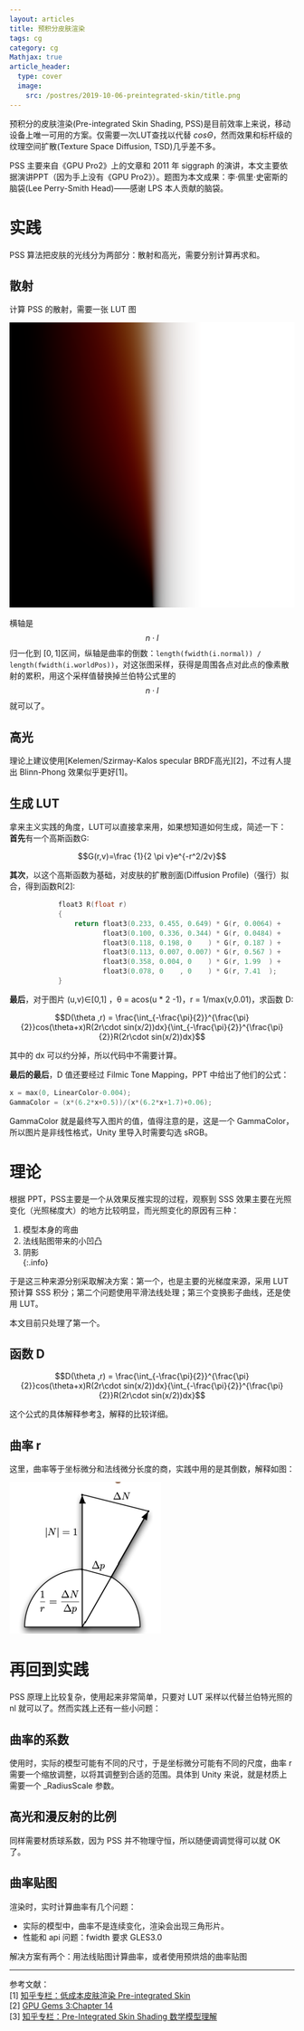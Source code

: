 ```yaml
---
layout: articles
title: 预积分皮肤渲染
tags: cg
category: cg
Mathjax: true
article_header:
  type: cover
  image:
    src: /postres/2019-10-06-preintegrated-skin/title.png
---
```

预积分的皮肤渲染(Pre-integrated Skin Shading, PSS)是目前效率上来说，移动设备上唯一可用的方案。仅需要一次LUT查找以代替 $cos\Theta$，然而效果和标杆级的纹理空间扩散(Texture Space Diffusion, TSD)几乎差不多。

PSS 主要来自《GPU Pro2》上的文章和 2011 年 siggraph 的演讲，本文主要依据演讲PPT（因为手上没有《GPU Pro2》）。题图为本文成果：李·佩里·史密斯的脑袋(Lee Perry-Smith Head)——感谢 LPS 本人贡献的脑袋。

# 实践

PSS 算法把皮肤的光线分为两部分：散射和高光，需要分别计算再求和。

## 散射
计算 PSS 的散射，需要一张 LUT 图

![LUT](/postres/2019-10-06-preintegrated-skin/lut.png)

横轴是 $$n \cdot l$$ 归一化到 $[0,1]$区间，纵轴是曲率的倒数：`length(fwidth(i.normal)) / length(fwidth(i.worldPos))`，对这张图采样，获得是周围各点对此点的像素散射的累积，用这个采样值替换掉兰伯特公式里的 $$n \cdot l$$ 就可以了。

## 高光
理论上建议使用[Kelemen/Szirmay-Kalos specular BRDF高光][2]，不过有人提出 Blinn-Phong 效果似乎更好[1]。

## 生成 LUT
拿来主义实践的角度，LUT可以直接拿来用，如果想知道如何生成，简述一下：
**首先**有一个高斯函数G: 

$$G(r,v)=\frac {1}{2 \pi v}e^{-r^2/2v}$$

**其次**，以这个高斯函数为基础，对皮肤的扩散剖面(Diffusion Profile)（强行）拟合，得到函数R[2]:

```c
            float3 R(float r)
            {
                return float3(0.233, 0.455, 0.649) * G(r, 0.0064) + 
                       float3(0.100, 0.336, 0.344) * G(r, 0.0484) + 
                       float3(0.118, 0.198, 0    ) * G(r, 0.187 ) + 
                       float3(0.113, 0.007, 0.007) * G(r, 0.567 ) + 
                       float3(0.358, 0.004, 0    ) * G(r, 1.99  ) + 
                       float3(0.078, 0    , 0    ) * G(r, 7.41  ); 
            }
```

**最后**，对于图片 (u,v)∈[0,1] ，θ = acos(u * 2 -1)，r = 1/max(v,0.01)，求函数 D:

$$D(\theta ,r) = \frac{\int_{-\frac{\pi}{2}}^{\frac{\pi}{2}}cos(\theta+x)R(2r\cdot sin(x/2))dx}{\int_{-\frac{\pi}{2}}^{\frac{\pi}{2}}R(2r\cdot sin(x/2))dx}$$

其中的 dx 可以约分掉，所以代码中不需要计算。

**最后的最后**，D 值还要经过 Filmic Tone Mapping，PPT 中给出了他们的公式：

```c
x = max(0, LinearColor-0.004);
GammaColor = (x*(6.2*x+0.5))/(x*(6.2*x+1.7)+0.06);
```

GammaColor 就是最终写入图片的值，值得注意的是，这是一个 GammaColor，所以图片是非线性格式，Unity 里导入时需要勾选 sRGB。

# 理论

根据 PPT，PSS主要是一个从效果反推实现的过程，观察到 SSS 效果主要在光照变化（光照梯度大）的地方比较明显，而光照变化的原因有三种：

1. 模型本身的弯曲  
2. 法线贴图带来的小凹凸  
3. 阴影  
{:.info}

于是这三种来源分别采取解决方案：第一个，也是主要的光梯度来源，采用 LUT 预计算 SSS 积分；第二个问题使用平滑法线处理；第三个变换影子曲线，还是使用 LUT。

本文目前只处理了第一个。

## 函数 D

$$D(\theta ,r) = \frac{\int_{-\frac{\pi}{2}}^{\frac{\pi}{2}}cos(\theta+x)R(2r\cdot sin(x/2))dx}{\int_{-\frac{\pi}{2}}^{\frac{\pi}{2}}R(2r\cdot sin(x/2))dx}$$

这个公式的具体解释参考[3](https://zhuanlan.zhihu.com/p/56052015)，解释的比较详细。

## 曲率 r

这里，曲率等于坐标微分和法线微分长度的商，实践中用的是其倒数，解释如图：

![LUT](/postres/2019-10-06-preintegrated-skin/reverseR.png)


# 再回到实践

PSS 原理上比较复杂，使用起来非常简单，只要对 LUT 采样以代替兰伯特光照的 nl 就可以了。然而实践上还有一些小问题：

## 曲率的系数
使用时，实际的模型可能有不同的尺寸，于是坐标微分可能有不同的尺度，曲率 r 需要一个缩放调整，以将其调整到合适的范围。具体到 Unity 
来说，就是材质上需要一个 _RadiusScale 参数。  

## 高光和漫反射的比例
同样需要材质球系数，因为 PSS 并不物理守恒，所以随便调调觉得可以就 OK 了。

## 曲率贴图
渲染时，实时计算曲率有几个问题：
 * 实际的模型中，曲率不是连续变化，渲染会出现三角形片。
 * 性能和 api 问题：fwidth 要求 GLES3.0

解决方案有两个：用法线贴图计算曲率，或者使用预烘焙的曲率贴图



-------
参考文献：  
[1] [知乎专栏：低成本皮肤渲染 Pre-integrated Skin](https://zhuanlan.zhihu.com/p/35628106)  
[2] [GPU Gems 3:Chapter 14](https://developer.nvidia.com/gpugems/GPUGems3/gpugems3_ch14.html)  
[3] [知乎专栏：Pre-Integrated Skin Shading 数学模型理解](https://zhuanlan.zhihu.com/p/56052015)
